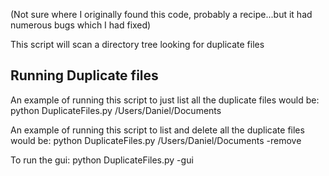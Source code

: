 (Not sure where I originally found this code, probably a recipe...but it had numerous bugs which I had fixed)

This script will scan a directory tree looking for duplicate files

## Running Duplicate files
An example of running this script to just list all the duplicate files would be:
    python DuplicateFiles.py /Users/Daniel/Documents
    
An example of running this script to list and delete all the duplicate files would be:
        python DuplicateFiles.py /Users/Daniel/Documents -remove

To run the gui:
        python DuplicateFiles.py -gui
